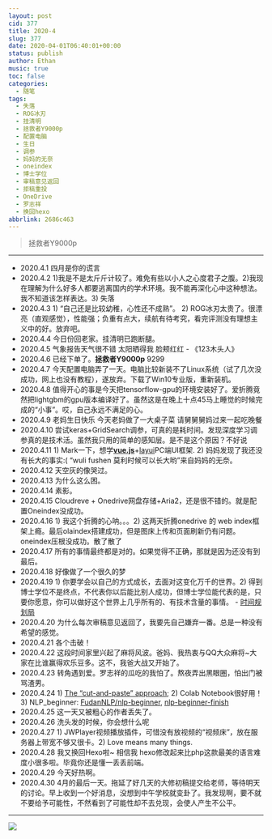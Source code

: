 ```yaml
---
layout: post
cid: 377
title: 2020-4
slug: 377
date: 2020-04-01T06:40:01+00:00
status: publish
author: Ethan
music: true
toc: false
categories:
  - 随笔
tags:
  - 失落
  - ROG冰刃
  - 挂清明
  - 拯救者Y9000p
  - 配置电脑
  - 生日
  - 调参
  - 妈妈的无奈
  - oneindex
  - 博士学位
  - 审稿意见返回
  - 拒稿重投
  - OneDrive
  - 罗志祥
  - 换回hexo
abbrlink: 2686c463
---
```



> 拯救者Y9000p

<!--more-->

<meting-js
	server="netease"
	type="song"
	id="30245064">
</meting-js>


---

- 2020.4.1 四月是你的谎言
- 2020.4.2 1)我是不是太斤斤计较了。难免有些以小人之心度君子之腹。2)我现在理解为什么好多人都要逃离国内的学术环境。我不能再深化心中这种想法。我不知道该怎样表达。3) 失落
- 2020.4.3 1) “自己还是比较幼稚，心性还不成熟”。 2) ROG冰刃太贵了。很漂亮（直观感觉），性能强；负重有点大，续航有待考究，看完评测没有理想主义中的好。放弃吧。
- 2020.4.4 今日份回老家。挂清明已跑断腿。
- 2020.4.5 气象报告天气很不错 太阳晒得我 脸颊红红 - 《123木头人》
- 2020.4.6 已经下单了。**拯救者Y9000p** 9299
- 2020.4.7 今天配置电脑弄了一天。电脑比较新装不了Linux系统（试了几次没成功，网上也没有教程），遂放弃。下载了Win10专业版，重新装机。
- 2020.4.8 值得开心的事是今天把tensorflow-gpu的环境安装好了。爱折腾竟然把lightgbm的gpu版本编译好了。虽然这是在晚上十点45马上睡觉的时候完成的“小事”。哎，自己永远不满足的心。
- 2020.4.9 老妈生日快乐 今天老妈做了一大桌子菜 请舅舅舅妈过来一起吃晚餐
- 2020.4.10 尝试keras+GridSearch调参，可真的是耗时间。发现深度学习调参真的是技术活。虽然我只用的简单的感知层。是不是这个原因？不好说
- 2020.4.11 1) Mark一下，想学[**vue.js**](https://baiyue.one/archives/1584.html)+[layui](https://www.layui.com/doc/)PC端UI框架. 2) 妈妈发现了我还没有长大的事实:( “wuli fushen 莫利时候可以长大哟”来自妈妈的无奈。
- 2020.4.12 天空灰的像哭过。
- 2020.4.13 为什么这么困。
- 2020.4.14 素影。
- 2020.4.15 Cloudreve + Onedrive网盘存储+Aria2，还是很不错的。就是配置Oneindex没成功。
- 2020.4.16 1) 我这个折腾的心呐。。。2) 这两天折腾onedrive 的 web index框架上瘾。最后olaindex搭建成功，但是图床上传和页面刷新仍有问题。oneindex压根没成功。散了散了
- 2020.4.17 所有的事情最终都是对的。如果觉得不正确，那就是因为还没有到最后。
- 2020.4.18 好像做了一个很久的梦
- 2020.4.19 1) 你要学会以自己的方式成长，去面对这变化万千的世界。2) 得到博士学位不是终点，不代表你以后能比别人成功，但博士学位能代表的是，只要你愿意，你可以做好这个世界上几乎所有的、有技术含量的事情。 - [时间规划局](https://www.zhihu.com/question/366627317/answer/1151278214)
- 2020.4.20 为什么每次审稿意见返回了，我要先自己嫌弃一番。总是一种没有希望的感觉。
- 2020.4.21 各个击破！
- 2020.4.22 这段时间家里兴起了麻将风波。爸妈、我热衷与QQ大众麻将~大家在比谁赢得欢乐豆多。这不，我爸大战又开始了。
- 2020.4.23 转角遇到爱。罗志祥的瓜吃的我怕了。熬夜弄出黑眼圈，怕出门被骂渣男。
- 2020.4.24 1) [The “cut-and-paste” approach](https://synthesis.ai/2020/04/14/the-data-problem-iv-can-unlabeled-data-help/); 2) Colab Notebook很好用！ 3) NLP_beginner: [FudanNLP/nlp-beginner](https://github.com/FudanNLP/nlp-beginner), [nlp-beginner-finish](https://github.com/Alic-yuan/nlp-beginner-finish)
- 2020.4.25 这一天又被粗心的作者丢失了。
- 2020.4.26 洗头发的时候，你会想什么呢
- 2020.4.27 1) JWPlayer视频播放插件，可惜没有放视频的“视频床”，放在服务器上带宽不够又很卡。2) Love means many things.
- 2020.4.28 我又换回Hexo啦~ 相信我 hexo修改起来比php这款最美的语言难度小很多啦。毕竟你还是懂一丢丢前端。
- 2020.4.29 今天好热啊。
- 2020.4.30 4月的最后一天。拖延了好几天的大修初稿提交给老师，等待明天的讨论。早上收到一个好消息，没想到中午学校就变卦了。我发现啊，要不就不要给予可能性，不然看到了可能性却不去兑现，会使人产生不公平。


***

![](https://gitee.com/xunhs/xunhs/raw/master/pics/2020/summer/20200415231017.jpg)
